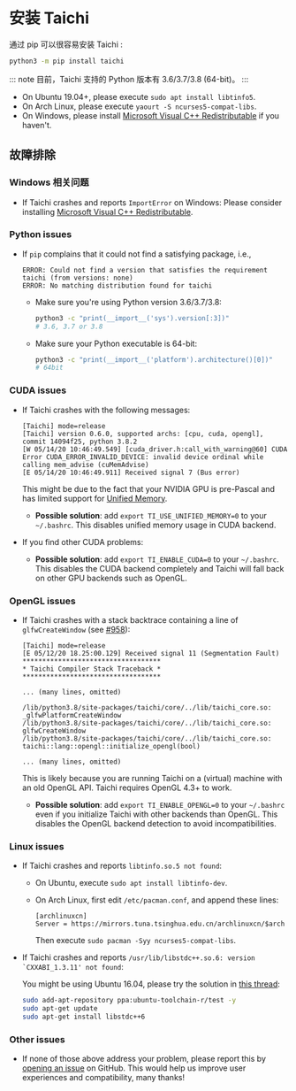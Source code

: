 # 安装 Taichi

通过 pip 可以很容易安装 Taichi :

```bash
python3 -m pip install taichi
```

::: note
目前，Taichi 支持的 Python 版本有 3.6/3.7/3.8 (64-bit)。
:::

- On Ubuntu 19.04+, please execute `sudo apt install libtinfo5`.
- On Arch Linux, please execute `yaourt -S ncurses5-compat-libs`.
- On Windows, please install [Microsoft Visual C++
  Redistributable](https://aka.ms/vs/16/release/vc_redist.x64.exe) if
  you haven\'t.

## 故障排除

### Windows 相关问题

- If Taichi crashes and reports `ImportError` on Windows: Please
  consider installing [Microsoft Visual C++
  Redistributable](https://aka.ms/vs/16/release/vc_redist.x64.exe).

### Python issues

- If `pip` complains that it could not find a satisfying package,
  i.e.,

  ```
  ERROR: Could not find a version that satisfies the requirement taichi (from versions: none)
  ERROR: No matching distribution found for taichi
  ```

  - Make sure you\'re using Python version 3.6/3.7/3.8:

    ```bash
    python3 -c "print(__import__('sys').version[:3])"
    # 3.6, 3.7 or 3.8
    ```

  - Make sure your Python executable is 64-bit:

    ```bash
    python3 -c "print(__import__('platform').architecture()[0])"
    # 64bit
    ```

### CUDA issues

- If Taichi crashes with the following messages:

  ```
  [Taichi] mode=release
  [Taichi] version 0.6.0, supported archs: [cpu, cuda, opengl], commit 14094f25, python 3.8.2
  [W 05/14/20 10:46:49.549] [cuda_driver.h:call_with_warning@60] CUDA Error CUDA_ERROR_INVALID_DEVICE: invalid device ordinal while calling mem_advise (cuMemAdvise)
  [E 05/14/20 10:46:49.911] Received signal 7 (Bus error)
  ```

  This might be due to the fact that your NVIDIA GPU is pre-Pascal and
  has limited support for [Unified
  Memory](https://www.nextplatform.com/2019/01/24/unified-memory-the-final-piece-of-the-gpu-programming-puzzle/).

  - **Possible solution**: add `export TI_USE_UNIFIED_MEMORY=0` to
    your `~/.bashrc`. This disables unified memory usage in CUDA
    backend.

- If you find other CUDA problems:

  - **Possible solution**: add `export TI_ENABLE_CUDA=0` to your
    `~/.bashrc`. This disables the CUDA backend completely and
    Taichi will fall back on other GPU backends such as OpenGL.

### OpenGL issues

- If Taichi crashes with a stack backtrace containing a line of
  `glfwCreateWindow` (see
  [\#958](https://github.com/taichi-dev/taichi/issues/958)):

  ```{9-11}
  [Taichi] mode=release
  [E 05/12/20 18.25:00.129] Received signal 11 (Segmentation Fault)
  ***********************************
  * Taichi Compiler Stack Traceback *
  ***********************************

  ... (many lines, omitted)

  /lib/python3.8/site-packages/taichi/core/../lib/taichi_core.so: _glfwPlatformCreateWindow
  /lib/python3.8/site-packages/taichi/core/../lib/taichi_core.so: glfwCreateWindow
  /lib/python3.8/site-packages/taichi/core/../lib/taichi_core.so: taichi::lang::opengl::initialize_opengl(bool)

  ... (many lines, omitted)
  ```

  This is likely because you are running Taichi on a (virtual) machine
  with an old OpenGL API. Taichi requires OpenGL 4.3+ to work.

  - **Possible solution**: add `export TI_ENABLE_OPENGL=0` to your
    `~/.bashrc` even if you initialize Taichi with other backends
    than OpenGL. This disables the OpenGL backend detection to avoid
    incompatibilities.

### Linux issues

- If Taichi crashes and reports `libtinfo.so.5 not found`:

  - On Ubuntu, execute `sudo apt install libtinfo-dev`.

  - On Arch Linux, first edit `/etc/pacman.conf`, and append these
    lines:

    ```
    [archlinuxcn]
    Server = https://mirrors.tuna.tsinghua.edu.cn/archlinuxcn/$arch
    ```

    Then execute `sudo pacman -Syy ncurses5-compat-libs`.

- If Taichi crashes and reports
  `` /usr/lib/libstdc++.so.6: version `CXXABI_1.3.11' not found ``:

  You might be using Ubuntu 16.04, please try the solution in [this
  thread](https://github.com/tensorflow/serving/issues/819#issuecomment-377776784):

  ```bash
  sudo add-apt-repository ppa:ubuntu-toolchain-r/test -y
  sudo apt-get update
  sudo apt-get install libstdc++6
  ```

### Other issues

- If none of those above address your problem, please report this by
  [opening an
  issue](https://github.com/taichi-dev/taichi/issues/new?labels=potential+bug&template=bug_report.md)
  on GitHub. This would help us improve user experiences and
  compatibility, many thanks!

